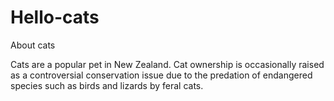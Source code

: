 # Hello-cats
About cats

Cats are a popular pet in New Zealand. Cat ownership is occasionally raised as a controversial conservation issue due to the predation of endangered species such as birds and lizards by feral cats.
